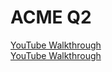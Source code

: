 # ACME Q2
[YouTube Walkthrough](https://www.youtube.com/watch?v=bP58URGxAHA&t=12s)  
<a href="https://www.youtube.com/watch?v=bP58URGxAHA&t=12s">YouTube Walkthrough</a>
  

